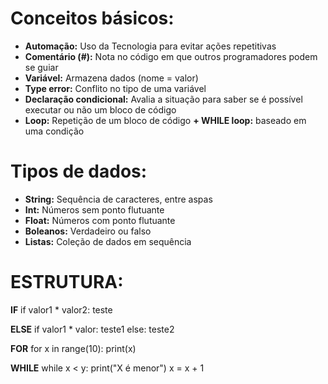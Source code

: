 # **Conceitos básicos:**

- **Automação:** Uso da Tecnologia para evitar ações repetitivas
- **Comentário (#):** Nota no código em que outros programadores podem se guiar
- **Variável:** Armazena dados (nome = valor)
- **Type error:** Conflito no tipo de uma variável
- **Declaração condicional:** Avalia a situação para saber se é possível executar ou não um bloco de código
- **Loop:** Repetição de um bloco de código **+ WHILE loop:** baseado em uma condição

# **Tipos de dados:**

- **String:** Sequência de caracteres, entre aspas
- **Int:** Números sem ponto flutuante
- **Float:** Números com ponto flutuante
- **Boleanos:** Verdadeiro ou falso
- **Listas:** Coleção de dados em sequência

# **ESTRUTURA:**

**IF**
if valor1 * valor2:
    teste

**ELSE**
if valor1 * valor:
    teste1
else:
    teste2

**FOR**
for x in range(10): 
    print(x)

**WHILE**
while x < y:
    print("X é menor")
    x = x + 1 
